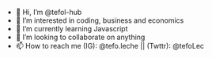 - 👋 Hi, I’m @tefol-hub
- 👀 I’m interested in coding, business and economics
- 🌱 I’m currently learning Javascript
- 💞️ I’m looking to collaborate on anything
- 📫 How to reach me (IG): @tefo.leche ||  (Twttr): @tefoLec

<!---
tefol-hub/tefol-hub is a ✨ special ✨ repository because its `README.md` (this file) appears on your GitHub profile.
You can click the Preview link to take a look at your changes.
--->
